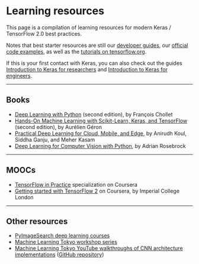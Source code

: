 # Learning resources

This page is a compilation of learning resources for modern Keras / TensorFlow 2.0 best practices.

Notes that best starter resources are still our [developer guides](/guides/), our [official code examples](/examples/),
as well as the [tutorials on tensorflow.org](https://www.tensorflow.org/tutorials).

If this is your first contact with Keras, you can also check out the guides
[Introduction to Keras for researchers](/getting_started/intro_to_keras_for_researchers/) and
[Introduction to Keras for engineers](/getting_started/intro_to_keras_for_engineers/).

---

## Books

- [Deep Learning with Python](https://www.manning.com/books/deep-learning-with-python-second-edition?a_aid=keras&a_bid=76564dff) (second edition), by François Chollet
- [Hands-On Machine Learning with Scikit-Learn, Keras, and TensorFlow](https://www.oreilly.com/library/view/hands-on-machine-learning/9781492032632/) (second edition), by Aurélien Géron
- [Practical Deep Learning for Cloud, Mobile, and Edge](https://www.oreilly.com/library/view/practical-deep-learning/9781492034858/), by Anirudh Koul, Siddha Ganju, and Meher Kasam
- [Deep Learning for Computer Vision with Python](https://www.pyimagesearch.com/deep-learning-computer-vision-python-book/), by Adrian Rosebrock

---

## MOOCs

- [TensorFlow in Practice](https://www.coursera.org/specializations/tensorflow-in-practice) specialization on Coursera
- [Getting started with TensorFlow 2](https://www.coursera.org/learn/getting-started-with-tensor-flow2) on Coursera, by Imperial College London

---

## Other resources

- [PyImageSearch deep learning courses](https://www.pyimagesearch.com/category/deep-learning/)
- [Machine Learning Tokyo workshop series](https://github.com/Machine-Learning-Tokyo/DL-workshop-series)
- [Machine Learning Tokyo YouTube walkthroughs of CNN architecture implementations](https://www.youtube.com/MLTOKYO) ([GitHub repository](https://github.com/Machine-Learning-Tokyo/CNN-Architectures))

